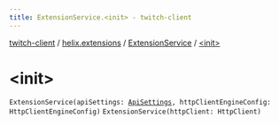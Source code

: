 ```yaml
---
title: ExtensionService.<init> - twitch-client
---
```


[twitch-client](../../index.html) / [helix.extensions](../index.html) / [ExtensionService](index.html) / [&lt;init&gt;](./-init-.html)

# &lt;init&gt;

`ExtensionService(apiSettings: `[`ApiSettings`](../../helix.http.credentials/-api-settings/index.html)`, httpClientEngineConfig: HttpClientEngineConfig)`
`ExtensionService(httpClient: HttpClient)`